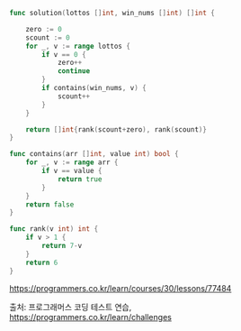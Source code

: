 ```go
func solution(lottos []int, win_nums []int) []int {

    zero := 0
    scount := 0
    for _, v := range lottos {
        if v == 0 {
            zero++
            continue
        }
        if contains(win_nums, v) {
            scount++
        }        
    }    

    return []int{rank(scount+zero), rank(scount)}
}

func contains(arr []int, value int) bool {
    for _, v := range arr {
        if v == value {
            return true
        }
    }
    return false
}

func rank(v int) int {
    if v > 1 {
        return 7-v
    }
    return 6
}

```

https://programmers.co.kr/learn/courses/30/lessons/77484

출처: 프로그래머스 코딩 테스트 연습, https://programmers.co.kr/learn/challenges
